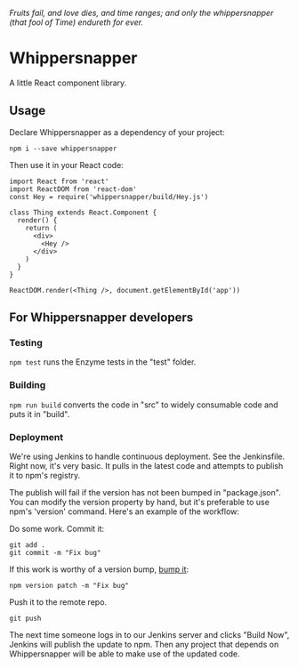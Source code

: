 _Fruits fail, and love dies, and time ranges; and only the whippersnapper (that fool of Time) endureth for ever._

# Whippersnapper
A little React component library.

## Usage
Declare Whippersnapper as a dependency of your project:
```
npm i --save whippersnapper
```

Then use it in your React code:
```
import React from 'react'
import ReactDOM from 'react-dom'
const Hey = require('whippersnapper/build/Hey.js')

class Thing extends React.Component {
  render() {
    return (
      <div>
        <Hey />
      </div>
    )
  }
}

ReactDOM.render(<Thing />, document.getElementById('app'))
```

## For Whippersnapper developers

### Testing
`npm test` runs the Enzyme tests in the "test" folder.

### Building
`npm run build` converts the code in "src" to widely consumable code and puts it in "build".

### Deployment
We're using Jenkins to handle continuous deployment. See the Jenkinsfile. Right now, it's very basic. It pulls in the latest code and attempts to publish it to npm's registry.

The publish will fail if the version has not been bumped in "package.json". You can modify the version property by hand, but it's preferable to use npm's 'version' command. Here's an example of the workflow:

Do some work. Commit it:
```
git add .
git commit -m "Fix bug"
```

If this work is worthy of a version bump, [bump it](https://docs.npmjs.com/cli/version):
```
npm version patch -m "Fix bug"
```

Push it to the remote repo.

```
git push
```

The next time someone logs in to our Jenkins server and clicks "Build Now", Jenkins will publish the update to npm. Then any project that depends on Whippersnapper will be able to make use of the updated code.
